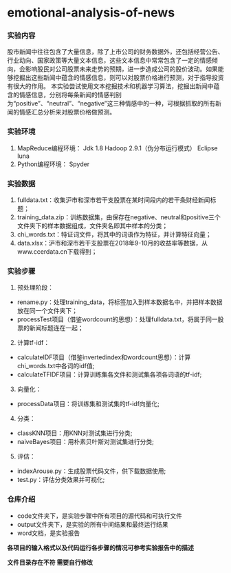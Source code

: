 # emotional-analysis-of-news

### 实验内容
股市新闻中往往包含了大量信息，除了上市公司的财务数据外，还包括经营公告、行业动向、国家政策等大量文本信息，这些文本信息中常常包含了一定的情感倾向，会影响股民对公司股票未来走势的预期，进一步造成公司的股价波动。如果能够挖掘出这些新闻中蕴含的情感信息，则可以对股票价格进行预测，对于指导投资有很大的作用。
本实验尝试使用文本挖掘技术和机器学习算法，挖掘出新闻中蕴含的情感信息，分别将每条新闻的情感判别为“positive”、“neutral”、“negative”这三种情感中的一种，可根据抓取的所有新闻的情感汇总分析来对股票价格做预测。

### 实验环境
1. MapReduce编程环境：
Jdk 1.8
Hadoop 2.9.1（伪分布运行模式）
Eclipse luna
2. Python编程环境：
Spyder

### 实验数据
1. fulldata.txt：收集沪市和深市若干支股票在某时间段内的若干条财经新闻标题；
2. training_data.zip：训练数据集，由保存在negative、neutral和positive三个文件夹下的样本数据组成，文件夹名即其中样本的分类；
3. chi_words.txt：特证词文件，将其中的词语作为特征，并计算特征向量；
4. data.xlsx：沪市和深市若干支股票在2018年9-10月的收益率等数据，从www.ccerdata.cn下载得到；

### 实验步骤
1. 预处理阶段：
- rename.py：处理training_data，将标签加入到样本数据名中，并把样本数据放在同一个文件夹下；
- processTest项目（借鉴wordcount的思想）：处理fulldata.txt，将属于同一股票的新闻标题连在一起；
2. 计算tf-idf：
- calculateIDF项目（借鉴invertedindex和wordcount思想）：计算chi_words.txt中各词的idf值;
- calculateTFIDF项目：计算训练集各文件和测试集各项各词语的tf-idf;
3. 向量化：
- processData项目：将训练集和测试集的tf-idf向量化;
4. 分类：
- classKNN项目：用KNN对测试集进行分类;
- naiveBayes项目：用朴素贝叶斯对测试集进行分类;
5. 评估：
- indexArouse.py：生成股票代码文件，供下载数据使用;
- test.py：评估分类效果并可视化;

### 仓库介绍
- code文件夹下，是实验步骤中所有项目的源代码和可执行文件
- output文件夹下，是实验的所有中间结果和最终运行结果
- word文档，是实验报告

**各项目的输入格式以及代码运行各步骤的情况可参考实验报告中的描述**

**文件目录存在不符 需要自行修改**
